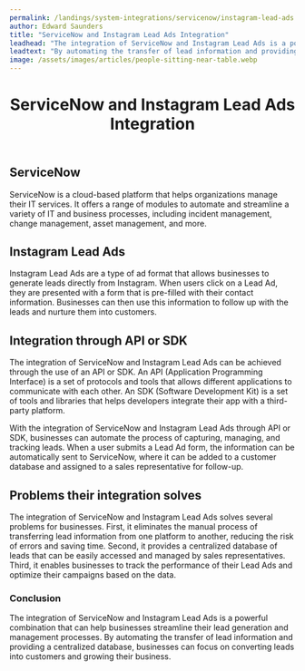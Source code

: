 ```yaml
---
permalink: /landings/system-integrations/servicenow/instagram-lead-ads
author: Edward Saunders
title: "ServiceNow and Instagram Lead Ads Integration"
leadhead: "The integration of ServiceNow and Instagram Lead Ads is a powerful combination that can help businesses streamline their lead generation and management processes"
leadtext: "By automating the transfer of lead information and providing a centralized database, businesses can focus on converting leads into customers and growing their business."
image: /assets/images/articles/people-sitting-near-table.webp
---
```

<div class="arttext">	<header>
		<h1>ServiceNow and Instagram Lead Ads Integration</h1>
	</header>
	<main>
		<section>
			<h2>ServiceNow</h2>
			<p>ServiceNow is a cloud-based platform that helps organizations manage their IT services. It offers a range of modules to automate and streamline a variety of IT and business processes, including incident management, change management, asset management, and more.</p>
		</section>
		<section>
			<h2>Instagram Lead Ads</h2>
			<p>Instagram Lead Ads are a type of ad format that allows businesses to generate leads directly from Instagram. When users click on a Lead Ad, they are presented with a form that is pre-filled with their contact information. Businesses can then use this information to follow up with the leads and nurture them into customers.</p>
		</section>
		<section>
			<h2>Integration through API or SDK</h2>
			<p>The integration of ServiceNow and Instagram Lead Ads can be achieved through the use of an API or SDK. An API (Application Programming Interface) is a set of protocols and tools that allows different applications to communicate with each other. An SDK (Software Development Kit) is a set of tools and libraries that helps developers integrate their app with a third-party platform.</p>
			<p>With the integration of ServiceNow and Instagram Lead Ads through API or SDK, businesses can automate the process of capturing, managing, and tracking leads. When a user submits a Lead Ad form, the information can be automatically sent to ServiceNow, where it can be added to a customer database and assigned to a sales representative for follow-up.</p>
		</section>
		<section>
			<h2>Problems their integration solves</h2>
			<p>The integration of ServiceNow and Instagram Lead Ads solves several problems for businesses. First, it eliminates the manual process of transferring lead information from one platform to another, reducing the risk of errors and saving time. Second, it provides a centralized database of leads that can be easily accessed and managed by sales representatives. Third, it enables businesses to track the performance of their Lead Ads and optimize their campaigns based on the data.</p>
		</section>
	</main>
	<footer>
		<h3>Conclusion</h3>
		<p>The integration of ServiceNow and Instagram Lead Ads is a powerful combination that can help businesses streamline their lead generation and management processes. By automating the transfer of lead information and providing a centralized database, businesses can focus on converting leads into customers and growing their business.</p>
	</footer>
</div>